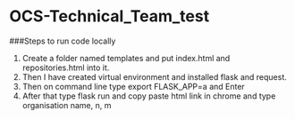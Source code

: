 # OCS-Technical_Team_test
###Steps to run code locally
1. Create a folder named templates and put index.html and repositories.html into it.
1. Then I have created virtual environment and installed flask and request.
2. Then on command line type export FLASK_APP=a and Enter
3. After that type flask run and copy paste html link in chrome and type organisation name, n, m
